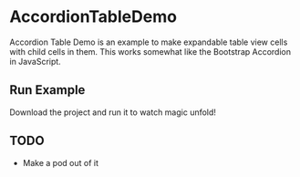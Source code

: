 # AccordionTableDemo

Accordion Table Demo is an example to make expandable table view cells with child cells in them. This works somewhat like the Bootstrap Accordion in JavaScript.

Run Example
----------

Download the project and run it to watch magic unfold!

TODO
----

* Make a pod out of it
